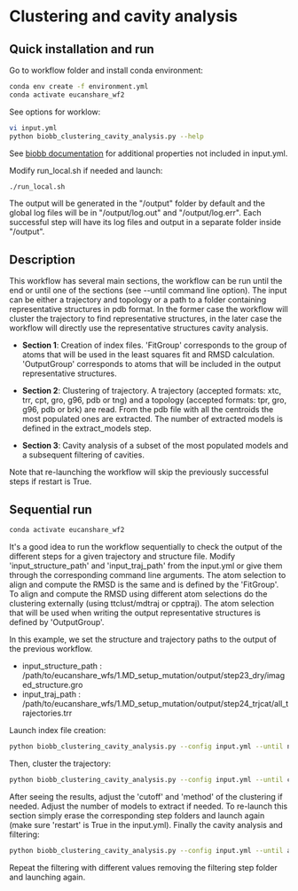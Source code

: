 # Clustering and cavity analysis

## Quick installation and run

Go to workflow folder and install conda environment:

```bash
conda env create -f environment.yml
conda activate eucanshare_wf2
```

See options for worklow:

```bash
vi input.yml
python biobb_clustering_cavity_analysis.py --help
```

See [biobb documentation](https://mmb.irbbarcelona.org/biobb/documentation/source) for additional properties not included in input.yml.

Modify run_local.sh if needed and launch:

```bash
./run_local.sh
```

The output will be generated in the "/output" folder by default and the global log files will be in "/output/log.out" and "/output/log.err". Each successful step will have its log files and output in a separate folder inside "/output".

## Description

This workflow has several main sections, the workflow can be run until the end or until one of the sections (see --until command line option). The input can be either a trajectory and topology or a path to a folder containing representative structures in pdb format. In the former case the workflow will cluster the trajectory to find representative structures, in the later case the workflow will directly use the representative structures cavity analysis.

- **Section 1**: Creation of index files. 'FitGroup' corresponds to the group of atoms that will be used in the least squares fit and RMSD calculation. 'OutputGroup' corresponds to atoms that will be included in the output representative structures.

- **Section 2**: Clustering of trajectory. A trajectory (accepted formats: xtc, trr, cpt, gro, g96, pdb or tng) and a topology (accepted formats: tpr, gro, g96, pdb or brk) are read. From the pdb file with all the centroids the most populated ones are extracted. The number of extracted models is defined in the extract_models step.

- **Section 3**: Cavity analysis of a subset of the most populated models and a subsequent filtering of cavities.

Note that re-launching the workflow will skip the previously successful steps if restart is True. 

## Sequential run

```bash
conda activate eucanshare_wf2
```

It's a good idea to run the workflow sequentially to check the output of the different steps for a given trajectory and structure file. Modify 'input_structure_path' and 'input_traj_path' from the input.yml or give them through the corresponding command line arguments. The atom selection to align and compute the RMSD is the same and is defined by the 'FitGroup'. To align and compute the RMSD using different atom selections do the clustering externally (using ttclust/mdtraj or cpptraj). The atom selection that will be used when writing the output representative structures is defined by 'OutputGroup'. 

In this example, we set the structure and trajectory paths to the output of the previous workflow.

- input_structure_path : /path/to/eucanshare_wfs/1.MD_setup_mutation/output/step23_dry/imaged_structure.gro
- input_traj_path : /path/to/eucanshare_wfs/1.MD_setup_mutation/output/step24_trjcat/all_trajectories.trr

Launch index file creation:

```bash
python biobb_clustering_cavity_analysis.py --config input.yml --until ndx
```

Then, cluster the trajectory:

```bash
python biobb_clustering_cavity_analysis.py --config input.yml --until cluster
```

After seeing the results, adjust the 'cutoff' and 'method' of the clustering if needed. Adjust the number of models to extract if needed. To re-launch this section simply erase the corresponding step folders and launch again (make sure 'restart' is True in the input.yml). Finally the cavity analysis and filtering:

```bash
python biobb_clustering_cavity_analysis.py --config input.yml --until all
```

Repeat the filtering with different values removing the filtering step folder and launching again.





